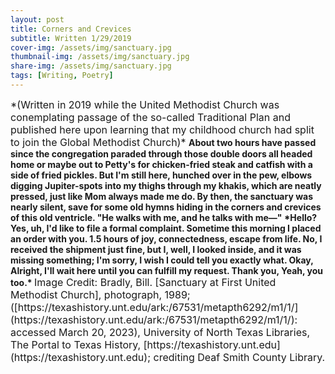 ```yaml
---
layout: post
title: Corners and Crevices
subtitle: Written 1/29/2019
cover-img: /assets/img/sanctuary.jpg
thumbnail-img: /assets/img/sanctuary.jpg
share-img: /assets/img/sanctuary.jpg
tags: [Writing, Poetry]
---
```


<span style="font-size:16px">
*(Written in 2019 while the United Methodist Church was conemplating passage of the so-called Traditional Plan and published here upon learning that my childhood church had split to join the Global Methodist Church)*
</span>

<strong>
About two hours have passed  
since the congregation paraded  
through those double doors  
all headed home  
or maybe out to Petty's  
for chicken-fried steak and catfish  
with a side of fried pickles.
</strong>

<strong>
But I'm still here, hunched over in the pew,  
elbows digging Jupiter-spots  
into my thighs through my khakis,  
which are neatly pressed,  
just like Mom always made me do.
</strong>

<strong>
By then, the sanctuary was nearly silent, save  
for some old hymns hiding in the corners and crevices  
of this old ventricle.  
"He walks with me,  
and he talks with me&mdash;"
</strong>

<strong>
*Hello?  
Yes,  
uh, I'd like to file a formal complaint.  
Sometime this morning I placed  
an order with you.  
1.5 hours of joy, connectedness, escape from life.  
No,  
I received the shipment just fine,  
but I, well, I looked inside,  
and it was missing something;  
I'm sorry,  
I wish I could tell you exactly what.  
Okay,  
Alright,  
I'll wait here until you can fulfill my request.  
Thank you,  
Yeah, you too.*
</strong>

<span style="font-size:16px">
Image Credit: Bradly, Bill. [Sanctuary at First United Methodist Church], photograph, 1989; ([https://texashistory.unt.edu/ark:/67531/metapth6292/m1/1/](https://texashistory.unt.edu/ark:/67531/metapth6292/m1/1/): accessed March 20, 2023), University of North Texas Libraries, The Portal to Texas History, [https://texashistory.unt.edu](https://texashistory.unt.edu); crediting Deaf Smith County Library.
</span>